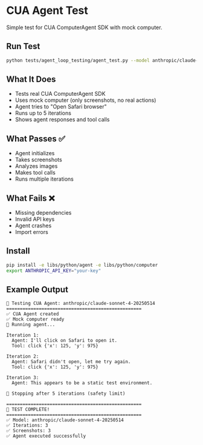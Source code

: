# CUA Agent Test

Simple test for CUA ComputerAgent SDK with mock computer.

## Run Test

```bash
python tests/agent_loop_testing/agent_test.py --model anthropic/claude-sonnet-4-20250514
```

## What It Does

- Tests real CUA ComputerAgent SDK
- Uses mock computer (only screenshots, no real actions)
- Agent tries to "Open Safari browser" 
- Runs up to 5 iterations
- Shows agent responses and tool calls

## What Passes ✅

- Agent initializes
- Takes screenshots
- Analyzes images
- Makes tool calls
- Runs multiple iterations

## What Fails ❌

- Missing dependencies
- Invalid API keys
- Agent crashes
- Import errors

## Install

```bash
pip install -e libs/python/agent -e libs/python/computer
export ANTHROPIC_API_KEY="your-key"
```

## Example Output

```
🤖 Testing CUA Agent: anthropic/claude-sonnet-4-20250514
==================================================
✅ CUA Agent created
✅ Mock computer ready
🚀 Running agent...

Iteration 1:
  Agent: I'll click on Safari to open it.
  Tool: click {'x': 125, 'y': 975}

Iteration 2:
  Agent: Safari didn't open, let me try again.
  Tool: click {'x': 125, 'y': 975}

Iteration 3:
  Agent: This appears to be a static test environment.

🏁 Stopping after 5 iterations (safety limit)

==================================================
🎉 TEST COMPLETE!
==================================================
✅ Model: anthropic/claude-sonnet-4-20250514
✅ Iterations: 3
✅ Screenshots: 3
✅ Agent executed successfully
```